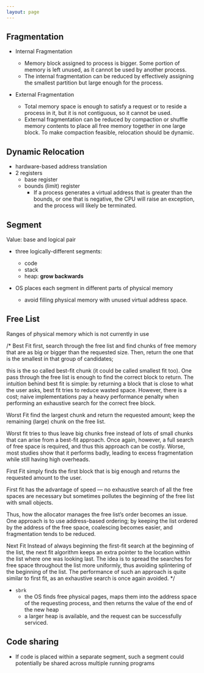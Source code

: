 ```yaml
---
layout: page
---
```


## Fragmentation

* Internal Fragmentation
    * Memory block assigned to process is bigger. Some portion of memory is left unused, as it cannot be used by another process.
    * The internal fragmentation can be reduced by effectively assigning the smallest partition but large enough for the process.

* External Fragmentation
    * Total memory space is enough to satisfy a request or to reside a process in it, but it is not contiguous, so it cannot be used.
    * External fragmentation can be reduced by compaction or shuffle memory contents to place all free memory together in one large block. To make compaction feasible, relocation should be dynamic.


## Dynamic Relocation

* hardware-based address translation
* 2 registers
    * base register
    * bounds (limit) register
        * If a process generates a virtual address that is greater than the bounds, or one that is negative, the
CPU will raise an exception, and the process will likely be terminated.



## Segment

Value: base and logical pair

* three logically-different segments:
    * code
    * stack
    * heap: **grow backwards**
    
* OS places each segment in different parts of physical memory
    * avoid filling physical memory with unused virtual address space.
    
## Free List

Ranges of physical memory which is not currently in use

/*
Best Fit
first, search through the free list and find chunks of free memory that are as big or bigger than the requested size.
Then, return the one that is the smallest in that group of candidates;

this is the so called best-fit chunk (it could be called smallest fit too). One
pass through the free list is enough to find the correct block to return.
The intuition behind best fit is simple: by returning a block that is close
to what the user asks, best fit tries to reduce wasted space. However, there
is a cost; naive implementations pay a heavy performance penalty when
performing an exhaustive search for the correct free block.

Worst Fit
find the largest chunk and return the requested amount; 
keep the remaining (large) chunk on the free list.

Worst fit tries to thus leave big chunks free instead of lots of
small chunks that can arise from a best-fit approach. Once again, however, a full search of free space is required, and thus this approach can be
costly. Worse, most studies show that it performs badly, leading to excess
fragmentation while still having high overheads.

First Fit
simply finds the first block that is big enough and returns the requested amount to the user.

First fit has the advantage of speed — no exhaustive search of all the free spaces are necessary
but sometimes pollutes the beginning of the free list with small objects.

Thus, how the allocator manages the free list’s order becomes an issue.
One approach is to use address-based ordering; by keeping the list ordered by the address of the free space, coalescing
becomes easier, and fragmentation tends to be reduced.

Next Fit
Instead of always beginning the first-fit search at the beginning of the list, the next fit algorithm keeps an extra pointer to the location within the
list where one was looking last. The idea is to spread the searches for
free space throughout the list more uniformly, thus avoiding splintering
of the beginning of the list. The performance of such an approach is quite
similar to first fit, as an exhaustive search is once again avoided.
*/

* `sbrk`
    * the OS finds free physical pages, maps them into the address space of the requesting process, and then returns the value of
the end of the new heap
    * a larger heap is available, and the request can be successfully serviced.


## Code sharing

* If code is placed within a separate segment, such a segment could potentially be shared across multiple running programs
